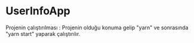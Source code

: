 # UserInfoApp

Projenin çalıştırılması : 
Projenin olduğu konuma gelip "yarn" ve sonrasında "yarn start" yaparak çalıştırılır.

